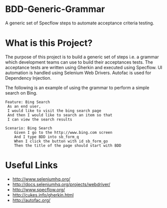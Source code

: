 BDD-Generic-Grammar
===================

A generic set of Specflow steps to automate acceptance criteria testing.

What is this Project?
=====================

The purpose of this project is to build a generic set of steps i.e. a grammar which development teams can use to build their acceptances tests.  The acceptance tests are written using Gherkin and executed using Specflow.  UI automation is handled using Selenium Web Drivers.  Autofac is used for Dependency Injection.

The following is an example of using the grammar to perform a simple search on Bing.

```
Feature: Bing Search
 As an end user,
 I would like to visit the bing search page
 And then I would like to search an item so that
 I can view the search results

Scenario: Bing Search
	Given I go to the http://www.bing.com screen
	And I type BDD into sb_form_q
	When I click the button with id sb_form_go
	Then the title of the page should start with BDD
```

Useful Links
=====================
- http://www.seleniumhq.org/
- http://docs.seleniumhq.org/projects/webdriver/
- http://www.specflow.org/
- http://cukes.info/gherkin.html
- http://autofac.org/

